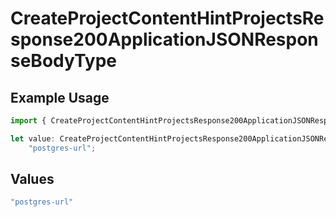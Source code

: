 # CreateProjectContentHintProjectsResponse200ApplicationJSONResponseBodyType

## Example Usage

```typescript
import { CreateProjectContentHintProjectsResponse200ApplicationJSONResponseBodyType } from "@vercel/sdk/models/operations";

let value: CreateProjectContentHintProjectsResponse200ApplicationJSONResponseBodyType =
    "postgres-url";
```

## Values

```typescript
"postgres-url"
```